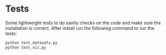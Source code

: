 # Tests

Some lightweight tests to do sanity checks on the code and make sure the installation is correct. After install run the following command to run the tests:

```bash
python test_datasets.py
python test_viz.py
```
